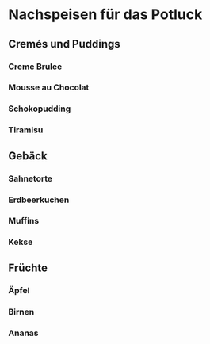 # Nachspeisen für das Potluck
## Cremés und Puddings
### Creme Brulee
### Mousse au Chocolat
### Schokopudding
### **Tiramisu**
## Gebäck
### Sahnetorte
### Erdbeerkuchen
### Muffins
### Kekse
## Früchte
### Äpfel
### Birnen
### Ananas
